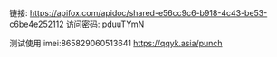 链接: https://apifox.com/apidoc/shared-e56cc9c6-b918-4c43-be53-c6be4e252112 访问密码: pduuTYmN

测试使用 imei:865829060513641
https://qqyk.asia/punch
